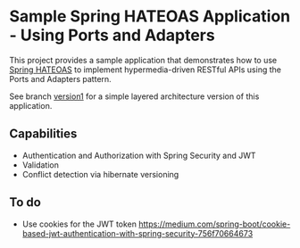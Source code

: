 
# Sample Spring HATEOAS Application - Using Ports and Adapters

This project provides a sample application that demonstrates how to use [Spring HATEOAS](https://spring.io/projects/spring-hateoas) to implement hypermedia-driven RESTful APIs using the Ports and Adapters pattern.

See branch [version1](https://github.com/prule/rest-hateoas/tree/version1) for a simple layered architecture version of this application.

## Capabilities

* Authentication and Authorization with Spring Security and JWT
* Validation
* Conflict detection via hibernate versioning


## To do

* Use cookies for the JWT token https://medium.com/spring-boot/cookie-based-jwt-authentication-with-spring-security-756f70664673
